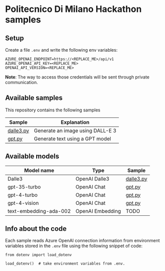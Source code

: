 # Politecnico Di Milano Hackathon samples

## Setup

Create a file `.env` and write the following env variables:

```
AZURE_OPENAI_ENDPOINT=https://<REPLACE_ME>/api/v1
AZURE_OPENAI_API_KEY=<REPLACE_ME>
OPENAI_API_VERSION=<REPLACE_ME>
```

**Note**: The way to access those credentials will be sent through private communication.

## Available samples

This repository contains the following samples

| Sample  | Explanation |
| ------------- | ------------- |
| [dalle3.py](./dalle3.py)  | Generate an image using DALL-E 3 |
| [gpt.py](./gpt.py) | Generate text using a GPT model |

## Available models

| Model name  | Type | Sample |
| ------------- | ------------- | ------------- |
| Dalle3  | OpenAI Dalle3 | [dalle3.py](./dalle3.py)  |
| gpt-35-turbo  | OpenAI Chat | [gpt.py](./gpt.py) |
| gpt-4-turbo  | OpenAI Chat | [gpt.py](./gpt.py) |
| gpt-4-vision  | OpenAI Chat | [gpt.py](./gpt.py) |
| text-embedding-ada-002  | OpenAI Embedding | TODO |


## Info about the code

Each sample reads Azure OpenAI connection information from environment variables stored in the `.env` file using the following snippet of code:

```
from dotenv import load_dotenv

load_dotenv()  # take environment variables from .env.
```
